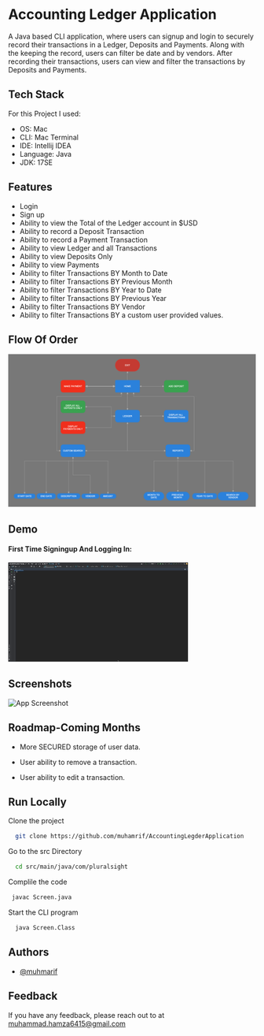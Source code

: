
# Accounting Ledger Application

A Java based CLI application, where users can signup and login to securely record their transactions in a Ledger, Deposits and Payments. Along with the keeping the record, users can filter be date and by vendors. After recording their transactions, users can view and filter the transactions by Deposits and Payments.


## Tech Stack

For this Project I used:
- OS: Mac
- CLI: Mac Terminal
- IDE: Intellij IDEA
- Language: Java
- JDK: 17SE


## Features

- Login
- Sign up
- Ability to view the Total of the Ledger account in $USD
- Ability to record a Deposit Transaction
- Ability to record a Payment Transaction
- Ability to view Ledger and all Transactions
- Ability to view Deposits Only
- Ability to view Payments
- Ability to filter Transactions BY Month to Date
- Ability to filter Transactions BY Previous Month
- Ability to filter Transactions BY Year to Date
- Ability to filter Transactions BY Previous Year
- Ability to filter Transactions BY Vendor
- Ability to filter Transactions BY a custom user provided values.

## Flow Of Order
![Legder Flow Chart.png](graphics%2FLegder%20Flow%20Chart.png)
## Demo

#### First Time Signingup And Logging In:
![FirstTimeSignupAndLogin.gif](graphics%2FFirstTimeSignupAndLogin.gif)


## Screenshots


![App Screenshot](https://via.placeholder.com/468x300?text=App+Screenshot+Here)


## Roadmap-Coming Months

- More SECURED storage of user data.

- User ability to remove a transaction.

- User ability to edit a transaction.


## Run Locally

Clone the project

```bash
  git clone https://github.com/muhamrif/AccountingLegderApplication
```

Go to the src Directory

```bash
  cd src/main/java/com/pluralsight
```

Complile the code

```bash
 javac Screen.java
```

Start the CLI program

```bash
  java Screen.Class
```


## Authors

- [@muhmarif](https://www.github.com/muhamrif)


## Feedback

If you have any feedback, please reach out to at muhammad.hamza6415@gmail.com

